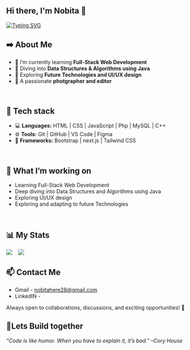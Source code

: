 ## Hi there, I'm Nobita 👋

<a href="https://git.io/typing-svg"><img src="https://readme-typing-svg.demolab.com?font=Poppins&weight=600&size=21&pause=1000&width=435&lines=I+am+a+Full+Stack+Web+Developer%2C;an+UI%2FUX+designer%2C;a+CS+student+exploring+stuff%2C;and+an+Enthusiast+with+multiple+hobbies." alt="Typing SVG" /></a> <br>

## ➡️ About Me

- 🌱 I’m currently learning **Full-Stack Web Development**
- 📘 Diving into **Data Structures & Algorithms using Java**
- 🔗 Exploring **Future Technologies and UI/UX design**
- 📸 A passionate **photgrapher and editor**
<br>

## 🚀 Tech stack

- 💻 **Languages:** HTML | CSS | JavaScript | Php | MySQL | C++
- ⚙️ **Tools:** Git | GitHub | VS Code | Figma
- 🧰 **Frameworks:** Bootstrap | next.js | Tailwind CSS
<br>


## 📌 What I’m working on

- Learning Full-Stack Web Development
- Deep diving into Data Structures and Algorithms using Java
- Exploring UI/UX design
- Exploring and adapting to future Technologies
<br>

## 📊 My Stats

![](https://nirzak-streak-stats.vercel.app/?user=nobita-codes&theme=dark&hide_border=false) &nbsp;&nbsp;
![](https://github-readme-stats.vercel.app/api/top-langs/?username=nobita-codes&theme=dark&hide_border=false&include_all_commits=false&count_private=false&layout=compact)
<br>


## 📫 Contact Me

- Gmail - nobitahere28@gmail.com
- LinkedIN -

Always open to collaborations, discussions, and exciting opportunities! 🚀
<br>


## 🚀Lets Build together 
*“Code is like humor. When you have to explain it, it’s bad.”*
*–Cory House*

